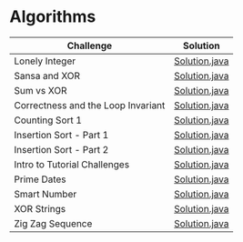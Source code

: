 # **Algorithms**

| Challenge | Solution     
| ------------- |:-------------:|
|Lonely Integer|[Solution.java](https://github.com/HasanliGulshan/Hacker_Rank_Solutions/blob/master/Algorithms/Bit%20Manipulation/Lonely%20Integer)|
|Sansa and XOR|[Solution.java](https://github.com/HasanliGulshan/Hacker_Rank_Solutions/blob/master/Algorithms/Bit%20Manipulation/Sansa%20and%20XOR  )|
|Sum vs XOR|[Solution.java](https://github.com/HasanliGulshan/Hacker_Rank_Solutions/blob/master/Algorithms/Bit%20Manipulation/Sum%20vs%20XOR)|
|Correctness and the Loop Invariant|[Solution.java](https://github.com/HasanliGulshan/Hacker_Rank_Solutions/blob/master/Algorithms/Sorting/Correctness%20and%20the%20Loop%20Invariant)|
|Counting Sort 1|[Solution.java](https://github.com/HasanliGulshan/Hacker_Rank_Solutions/blob/master/Algorithms/Sorting/Counting%20Sort%201)|
|Insertion Sort - Part 1|[Solution.java](https://github.com/HasanliGulshan/Hacker_Rank_Solutions/blob/master/Algorithms/Sorting/Insertion%20Sort%20-%20Part%201)|
|Insertion Sort - Part 2|[Solution.java](https://github.com/HasanliGulshan/Hacker_Rank_Solutions/blob/master/Algorithms/Sorting/Insertion%20Sort%20-%20Part%202)|
|Intro to Tutorial Challenges|[Solution.java](https://github.com/HasanliGulshan/Hacker_Rank_Solutions/blob/master/Algorithms/Sorting/Intro%20to%20Tutorial%20Challenges)|
|Prime Dates|[Solution.java](https://github.com/HasanliGulshan/Hacker_Rank_Solutions/blob/master/Algorithms/Debugging/Prime%20Dates)|
|Smart Number|[Solution.java](https://github.com/HasanliGulshan/Hacker_Rank_Solutions/blob/master/Algorithms/Debugging/Smart%20Number)|
|XOR Strings|[Solution.java](https://github.com/HasanliGulshan/Hacker_Rank_Solutions/blob/master/Algorithms/Debugging/XOR%20Strings)|
|Zig Zag Sequence|[Solution.java](https://github.com/HasanliGulshan/Hacker_Rank_Solutions/blob/master/Algorithms/Debugging/Zig%20Zag%20Sequence)|
